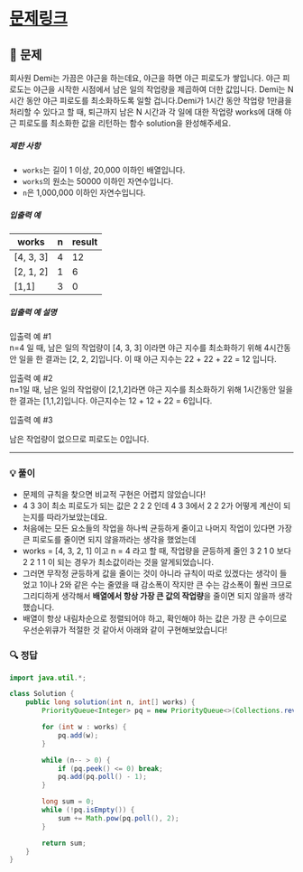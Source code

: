 # [문제링크](https://school.programmers.co.kr/learn/courses/30/lessons/12927)

## 📝 문제

회사원 Demi는 가끔은 야근을 하는데요, 야근을 하면 야근 피로도가 쌓입니다. 야근 피로도는 야근을 시작한 시점에서 남은 일의 작업량을 제곱하여 더한 값입니다. Demi는 N시간 동안 야근 피로도를 최소화하도록 일할 겁니다.Demi가 1시간 동안 작업량 1만큼을 처리할 수 있다고 할 때, 퇴근까지 남은 N 시간과 각 일에 대한 작업량 works에 대해 야근 피로도를 최소화한 값을 리턴하는 함수 solution을 완성해주세요.

##### 제한 사항

- `works`는 길이 1 이상, 20,000 이하인 배열입니다.
- `works`의 원소는 50000 이하인 자연수입니다.
- `n`은 1,000,000 이하인 자연수입니다.

##### 입출력 예

|works|n|result|
|---|---|---|
|[4, 3, 3]|4|12|
|[2, 1, 2]|1|6|
|[1,1]|3|0|

##### 입출력 예 설명

입출력 예 #1  
n=4 일 때, 남은 일의 작업량이 [4, 3, 3] 이라면 야근 지수를 최소화하기 위해 4시간동안 일을 한 결과는 [2, 2, 2]입니다. 이 때 야근 지수는 22 + 22 + 22 = 12 입니다.

입출력 예 #2  
n=1일 때, 남은 일의 작업량이 [2,1,2]라면 야근 지수를 최소화하기 위해 1시간동안 일을 한 결과는 [1,1,2]입니다. 야근지수는 12 + 12 + 22 = 6입니다.

입출력 예 #3

남은 작업량이 없으므로 피로도는 0입니다.

---

### 💡 풀이

- 문제의 규칙을 찾으면 비교적 구현은 어렵지 않았습니다!
- 4 3 3이 최소 피로도가 되는 값은 2 2 2 인데 4 3 3에서 2 2 2가 어떻게 계산이 되는지를 따라가보았는데요.
- 처음에는 모든 요소들의 작업을 하나씩 균등하게 줄이고 나머지 작업이 있다면 가장 큰 피로도를 줄이면 되지 않을까라는 생각을 했었는데
- works = \[4, 3, 2, 1\] 이고 n = 4 라고 할 때, 작업량을 균등하게 줄인 3 2 1 0 보다 2 2 1 1 이 되는 경우가 최소값이라는 것을 알게되었습니다.
- 그러면 무작정 균등하게 값을 줄이는 것이 아니라 규칙이 따로 있겠다는 생각이 들었고 1이나 2와 같은 수는 줄였을 때 감소폭이 작지만 큰 수는 감소폭이 훨씬 크므로 그리디하게 생각해서 **배열에서 항상 가장 큰 값의 작업량**을 줄이면 되지 않을까 생각했습니다.
- 배열이 항상 내림차순으로 정렬되어야 하고, 확인해야 하는 값은 가장 큰 수이므로 우선순위큐가 적절한 것 같아서 아래와 같이 구현해보았습니다!

### 🔍 정답

```java
import java.util.*;

class Solution {
    public long solution(int n, int[] works) {
        PriorityQueue<Integer> pq = new PriorityQueue<>(Collections.reverseOrder());

        for (int w : works) {
            pq.add(w);
        }

        while (n-- > 0) {
            if (pq.peek() <= 0) break;
            pq.add(pq.poll() - 1);
        }

        long sum = 0;
        while (!pq.isEmpty()) {
            sum += Math.pow(pq.poll(), 2);
        }

        return sum;
    }
}
```